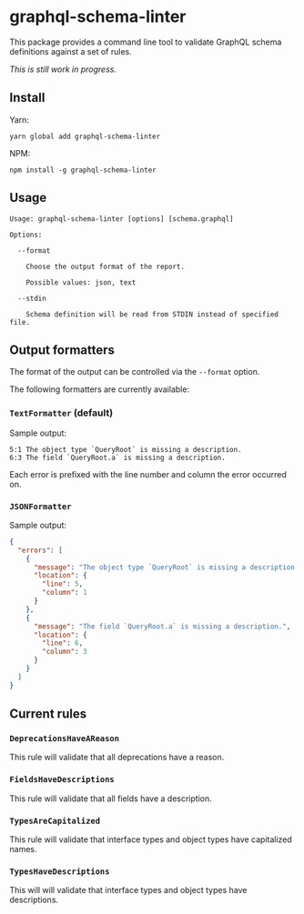 # graphql-schema-linter

This package provides a command line tool to validate GraphQL schema definitions against a set of rules.

_This is still work in progress._

## Install

Yarn:

```
yarn global add graphql-schema-linter
```

NPM:

```
npm install -g graphql-schema-linter
```

## Usage

```
Usage: graphql-schema-linter [options] [schema.graphql]

Options:

  --format

    Choose the output format of the report.

    Possible values: json, text

  --stdin

    Schema definition will be read from STDIN instead of specified file.
```

## Output formatters

The format of the output can be controlled via the `--format` option.

The following formatters are currently available:

### `TextFormatter` (default)

Sample output:

```
5:1 The object type `QueryRoot` is missing a description.
6:3 The field `QueryRoot.a` is missing a description.
```

Each error is prefixed with the line number and column the error occurred on.

### `JSONFormatter`

Sample output:

```json
{
  "errors": [
    {
      "message": "The object type `QueryRoot` is missing a description.",
      "location": {
        "line": 5,
        "column": 1
      }
    },
    {
      "message": "The field `QueryRoot.a` is missing a description.",
      "location": {
        "line": 6,
        "column": 3
      }
    }
  ]
}
```

## Current rules

### `DeprecationsHaveAReason`

This rule will validate that all deprecations have a reason.

### `FieldsHaveDescriptions`

This rule will validate that all fields have a description.

### `TypesAreCapitalized`

This rule will validate that interface types and object types have capitalized names.

### `TypesHaveDescriptions`

This will will validate that interface types and object types have descriptions.
